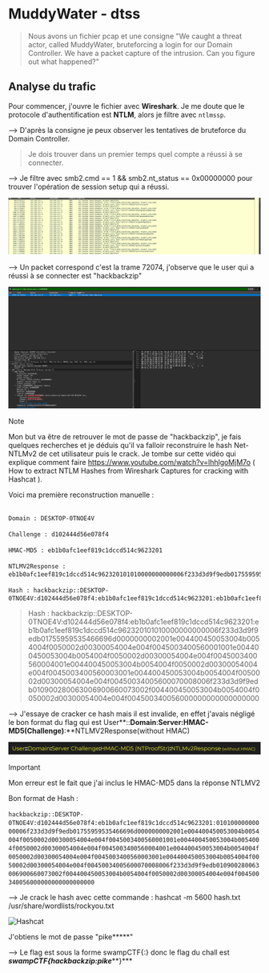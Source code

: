 # MuddyWater - dtss

> Nous avons un fichier pcap et une consigne "We caught a threat actor, called MuddyWater, bruteforcing a login for our Domain Controller. We have a packet capture of the intrusion. Can you figure out what happened?"

## Analyse du trafic 

Pour commencer, j'ouvre le fichier avec **Wireshark**. Je me doute que le protocole d'authentification est **NTLM**, alors je filtre avec `ntlmssp`.

--> D'après la consigne je peux observer les tentatives de bruteforce du Domain Controller.

> Je dois trouver dans un premier temps quel compte a réussi à se connecter.

--> Je filtre avec smb2.cmd == 1 && smb2.nt_status == 0x00000000 pour trouver l'opération de session setup qui a réussi.

![Filtrage](data/filtre.png)

--> Un packet correspond c'est la trame 72074, j'observe que le user qui a réussi à se connecter est "hackbackzip"

![Compte](data/account.png)

> [!NOTE]
> Mon but va être de retrouver le mot de passe de "hackbackzip", je fais quelques recherches et je déduis qu'il va falloir reconstruire le hash Net-NTLMv2 de cet utilisateur puis le crack. Je tombe sur cette vidéo qui explique comment faire  https://www.youtube.com/watch?v=lhhlgoMjM7o ( How to extract NTLM Hashes from Wireshark Captures for cracking with Hashcat ).

Voici ma première reconstruction manuelle :

```User : hackbackzip

Domain : DESKTOP-0TNOE4V

Challenge : d102444d56e078f4

HMAC-MD5 : eb1b0afc1eef819c1dccd514c9623201

NTLMV2Response : eb1b0afc1eef819c1dccd514c962320101010000000000006f233d3d9f9edb01755959535466696d0000000002001e004400450053004b0054004f0050002d00300054004e0045003400560001001e004400450053004b

Hash : hackbackzip::DESKTOP-0TNOE4V:d102444d56e078f4:eb1b0afc1eef819c1dccd514c9623201:eb1b0afc1eef819c1dccd514c962320101010000000000006f233d3d9f9edb01755959535466696d0000000002001e004400450053004b
```
> Hash : hackbackzip::DESKTOP-0TNOE4V:d102444d56e078f4:eb1b0afc1eef819c1dccd514c9623201:eb1b0afc1eef819c1dccd514c962320101010000000000006f233d3d9f9edb01755959535466696d0000000002001e004400450053004b0054004f0050002d00300054004e004f0045003400560001001e004400450053004b0054004f0050002d00300054004e004f0045003400560004001e004400450053004b0054004f0050002d00300054004e004f0045003400560003001e004400450053004b0054004f0050002d00300054004e004f00450034005600070008006f233d3d9f9edb010900280063006900660073002f004400450053004b0054004f0050002d00300054004e004f004500340056000000000000000000

--> J'essaye de cracker ce hash mais il est invalide, en effet j'avais négligé le bon format du flag qui est User**::**Domain**:**Server:HMAC-MD5(Challenge)**:**NTLMV2Response(without HMAC)

![Format](data/format.png)

> [!IMPORTANT]
> Mon erreur est le fait que j'ai inclus le HMAC-MD5 dans la réponse NTLMV2


Bon format de Hash :


```hackbackzip::DESKTOP-0TNOE4V:d102444d56e078f4:eb1b0afc1eef819c1dccd514c9623201:01010000000000006f233d3d9f9edb01755959535466696d0000000002001e004400450053004b0054004f0050002d00300054004e004f0045003400560001001e004400450053004b0054004f0050002d00300054004e004f0045003400560004001e004400450053004b0054004f0050002d00300054004e004f0045003400560003001e004400450053004b0054004f0050002d00300054004e004f00450034005600070008006f233d3d9f9edb010900280063006900660073002f004400450053004b0054004f0050002d00300054004e004f004500340056000000000000000000```

  

--> Je crack le hash avec cette commande : hashcat -m 5600 hash.txt /usr/share/wordlists/rockyou.txt

![Hashcat](data/hash.png)
  

J'obtiens le mot de passe "pike*****"


--> Le flag est sous la forme swampCTF{<username>:<password>} donc le flag du chall est ***swampCTF{hackbackzip:pike*****}*** 
